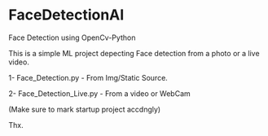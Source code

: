 # FaceDetectionAI
Face Detection using OpenCv-Python

This is a simple ML project depecting Face detection from a photo or a live video.

1-		Face_Detection.py - From Img/Static Source. 

2-		Face_Detection_Live.py - From a video  or WebCam


(Make sure to mark startup project accdngly)


Thx.

